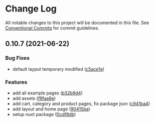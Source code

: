 # Change Log

All notable changes to this project will be documented in this file.
See [Conventional Commits](https://conventionalcommits.org) for commit guidelines.

## 0.10.7 (2021-06-22)


### Bug Fixes

* default layput temporary modified ([c5ace1e](https://github.com/vuestorefront/storefront-ui/commit/c5ace1e67c8a3bcbfa19d85dc48cd3c5016a2f35))


### Features

* add all example pages ([b32b9d4](https://github.com/vuestorefront/storefront-ui/commit/b32b9d4d77522e9c844e56106a69f27bf56166b0))
* add assets ([f9faa8e](https://github.com/vuestorefront/storefront-ui/commit/f9faa8e6e7d39ba547b5fc6aec98b1fc1008c6be))
* add cart, category and product pages, fix package json ([c941ba4](https://github.com/vuestorefront/storefront-ui/commit/c941ba4b3e754790121172e85a2e4266d204b611))
* add layout and home page ([90415ba](https://github.com/vuestorefront/storefront-ui/commit/90415bab965c39f2b2b3e78278dd113cbc463304))
* setup nuxt package ([0cdf8db](https://github.com/vuestorefront/storefront-ui/commit/0cdf8dbaa46252cc7b91aa26ebcf23fd130a9dcf))
